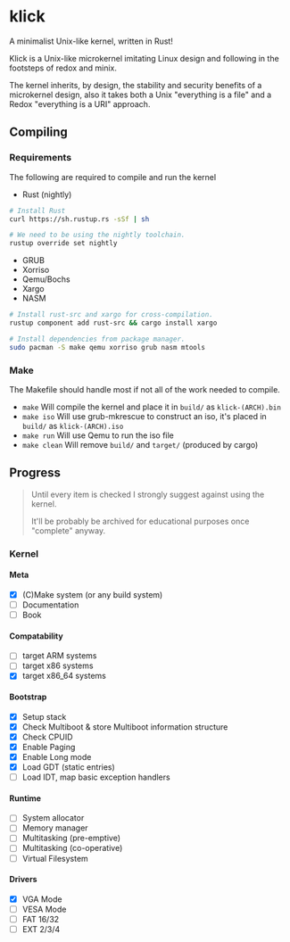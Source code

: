 # klick

A minimalist Unix-like kernel, written in Rust!

Klick is a Unix-like microkernel imitating Linux design and following in the footsteps of redox and minix.

The kernel inherits, by design, the stability and security benefits of a microkernel design, 
also it takes both a Unix "everything is a file" and a Redox "everything is a URI" approach.

## Compiling

### Requirements

The following are required to compile and run the kernel

 - Rust (nightly)

```bash
# Install Rust
curl https://sh.rustup.rs -sSf | sh

# We need to be using the nightly toolchain.
rustup override set nightly
```

 - GRUB
 - Xorriso
 - Qemu/Bochs
 - Xargo
 - NASM

```bash
# Install rust-src and xargo for cross-compilation.
rustup component add rust-src && cargo install xargo

# Install dependencies from package manager.
sudo pacman -S make qemu xorriso grub nasm mtools
```

### Make

The Makefile should handle most if not all of the work needed to compile.

 - `make` Will compile the kernel and place it in `build/` as `klick-(ARCH).bin`
 - `make iso` Will use grub-mkrescue to construct an iso, it's placed in `build/` as `klick-(ARCH).iso`
 - `make run` Will use Qemu to run the iso file
 - `make clean` Will remove `build/` and `target/` (produced by cargo)

## Progress

> Until every item is checked I strongly suggest against using the kernel.
>
> It'll be probably be archived for educational purposes once "complete" anyway.


### Kernel

#### Meta

 - [x] \(C\)Make system (or any build system)
 - [ ] Documentation
 - [ ] Book

#### Compatability

 - [ ] target ARM systems
 - [ ] target x86 systems
 - [x] target x86_64 systems

#### Bootstrap

 - [x] Setup stack
 - [x] Check Multiboot & store Multiboot information structure
 - [x] Check CPUID
 - [x] Enable Paging
 - [x] Enable Long mode
 - [x] Load GDT (static entries)
 - [ ] Load IDT, map basic exception handlers

#### Runtime

 - [ ] System allocator
 - [ ] Memory manager
 - [ ] Multitasking (pre-emptive)
 - [ ] Multitasking (co-operative)
 - [ ] Virtual Filesystem

#### Drivers

 - [x] VGA Mode
 - [ ] VESA Mode
 - [ ] FAT 16/32
 - [ ] EXT 2/3/4
